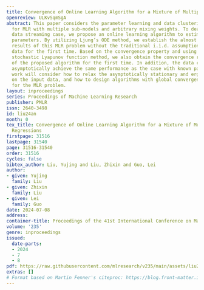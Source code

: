 ```yaml
---
title: Convergence of Online Learning Algorithm for a Mixture of Multiple Linear Regressions
openreview: ULKvSqmSgA
abstract: This paper considers the parameter learning and data clustering problem
  for MLR with multiple sub-models and arbitrary mixing weights. To deal with the
  data streaming case, we propose an online learning algorithm to estimate the unknown
  parameters. By utilizing Ljung’s ODE method, we establish the almost sure convergence
  results of this MLR problem without the traditional i.i.d. assumption on the input
  data for the first time. Based on the convergence property and using the classical
  stochastic Lyapunov function method, we also obtain the convergence rate analysis
  of the proposed algorithm for the first time. In addition, the data clustering can
  asymptotically achieve the same performance as the case with known parameters. Future
  work will consider how to relax the asymptotically stationary and ergodic assumption
  on the input data, and how to design algorithms with global convergence performance
  for the MLR problem.
layout: inproceedings
series: Proceedings of Machine Learning Research
publisher: PMLR
issn: 2640-3498
id: liu24an
month: 0
tex_title: Convergence of Online Learning Algorithm for a Mixture of Multiple Linear
  Regressions
firstpage: 31516
lastpage: 31540
page: 31516-31540
order: 31516
cycles: false
bibtex_author: Liu, Yujing and Liu, Zhixin and Guo, Lei
author:
- given: Yujing
  family: Liu
- given: Zhixin
  family: Liu
- given: Lei
  family: Guo
date: 2024-07-08
address:
container-title: Proceedings of the 41st International Conference on Machine Learning
volume: '235'
genre: inproceedings
issued:
  date-parts:
  - 2024
  - 7
  - 8
pdf: https://raw.githubusercontent.com/mlresearch/v235/main/assets/liu24an/liu24an.pdf
extras: []
# Format based on Martin Fenner's citeproc: https://blog.front-matter.io/posts/citeproc-yaml-for-bibliographies/
---
```

